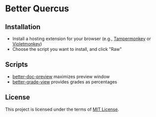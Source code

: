 # Better Quercus

## Installation

- Install a hosting extension for your browser (e.g., [Tampermonkey](https://www.tampermonkey.net/) or [Violetmonkey](https://violentmonkey.github.io/get-it/))
- Choose the script you want to install, and click "Raw"

## Scripts

- [better-doc-preview](https://github.com/alanjyu/better-quercus.js/blob/main/better-doc-preview.user.js) maximizes preview window
- [better-grade-view](https://github.com/alanjyu/better-quercus.js/blob/main/better-grade-view.user.js) provides grades as percentages

## License

This project is licensed under the terms of [MIT License](https://opensource.org/licenses/MIT).
